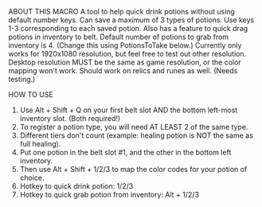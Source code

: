ABOUT THIS MACRO
A tool to help quick drink potions without using default number keys.
Can save a maximum of 3 types of potions. Use keys 1-3 corresponding to each saved potion.
Also has a feature to quick drag potions in inventory to belt.
Default number of potions to grab from inventory is 4. (Change this using PotionsToTake below.)
Currently only works for 1920x1080 resolution, but feel free to test out other resolution.
Desktop resolution MUST be the same as game resolution, or the color mapping won't work.
Should work on relics and runes as well. (Needs testing.)

HOW TO USE
1. Use Alt + Shift + Q on your first belt slot AND the bottom left-most inventory slot. (Both required!)
2. To register a potion type, you will need AT LEAST 2 of the same type.
3. Different tiers don't count (example: healing potion is NOT the same as full healing).
4. Put one potion in the belt slot #1, and the other in the bottom left inventory.
5. Then use Alt + Shift + 1/2/3 to map the color codes for your potion of choice.
6. Hotkey to quick drink potion: 1/2/3
7. Hotkey to quick grab potion from inventory: Alt + 1/2/3

